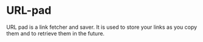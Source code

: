 URL-pad
=======

URL pad is a link fetcher and saver. It is used to store your links as you copy them and to retrieve them in the future.
